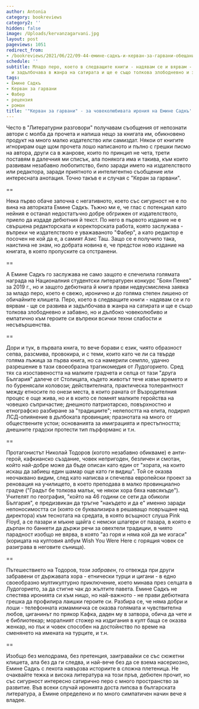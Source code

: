 ```yaml
---
author: Antonia
category: bookreviews
category2: ''
hidden: false
image: /Uploads/kervanzagarvani.jpg
layout: post
pageviews: 1051
redirect_from:
- /bookreviews/2021/06/22/09-44-емине-садкъ-и-керван-за-гарвани-обещание-за-свежо-и-иронично-перо.html
schedule: ''
subtitle: Младо перо, което в следващите книги - надявам се и вярвам - ще се развива
  и задълбочава в жанра на сатирата и ще е също толкова злободневно и забавно
tags:
- Емине Садкъ
- Керван за гарвани
- Фабер
- рецензия
- роман
title: '"Керван за гарвани" - за човеколюбивата ирония на Емине Садкъ'
---
```


Често в "Литературни разговори" получавам съобщения от непознати автори с молба да прочета и напиша нещо за книгата им, обикновено продукт на много малко издателство или самиздат. Някои от книгите игнорирам още щом прочета лошо написаното и пълно с грешки писмо на автора, други са в жанрове, които по принцип не чета, трети поставям в далечния ми списък, ала понякога има и такива, към които развивам незабавно любопитство, било заради името на издателството или редактора, заради приятното и интелигентно съобщение или интересната анотация. Точно такъв е и случая с "Керан за гарвани". 

\==

Нека първо обаче започна с негативното, което със сигурност не е по вина на авторката Емине Садкъ. Тъжно ми е, че глас с потенциал като нейния е останал недостатъчно добре обгрижен от издателството, приело да издаде дебютния й текст. По него в първото издание не е свършена редакторската и коректорската работа, която заслужава - въпреки че издателството е уважаваното "Фабер", а като редактор е посочен не кой да е, а самият Азис Таш. Защо се е получило така, наистина не знам, но добрата новина е, че предстои ново издание на книгата, в която пропуските са отстранени. 

\==

А Емине Садкъ го заслужава не само защото е спечелила голямата награда на Националния студентски литературен конкурс "Боян Пенев" за 2019 г., но и защото дебютната й книга прави недвусмислена заявка за младо перо, което е свежо, иронично и до голяма степен лишено от обичайните клишета. Перо, което в следващите книги - надявам се и го вярвам - ще се развива и задълбочава в жанра на сатирата и ще е също толкова злободневно и забавно, но и дълбоко човеколюбиво и емпатично към героите си въпреки всички техни слабости и несъвършенства.

\==

Дори и тук, в първата книга, то вече борави с език, чиято образност сепва, разсмива, провокира, и с теми, които като че ли са твърде голяма лъжица за първа книга, но са намерили семпло, удачно разрешение в тази своеобразна трагикомедия от Лудогорието. Сред тях са изоставеността на малките градчета и селца от тази "друга България" далече от Столицата, където животът тече извън времето и по буренясали коловози; действителната, практическа толерантност между етносите по онези места, в които раната от Възродителния процес е още жива, но и в които се помнят малките геройства на човешко съпричастие; днешното патриотарско, повърхностно и етнографско разбиране за "традициите"; нелепостта на елита, подирил ЛСД-опиянение в дълбоката провинция; празнотата на много от обществените устои; основанията за имиграцията и престъпността; днешните градски протести тип пърформанс и т.н.  

\==

Протагонистът Николай Тодоров (когото незабавно обикваме) е анти-герой, кафкианско създание, човек непригоден, безличен и смотан, който най-добре може да бъде описан като един от "хората, на които искаш да забиеш един шамар още като ги видиш". Той се оказва неочаквано видим, след като написва и спечелва европейски проект за реновация на училището, в което преподава в малко провинциално градче ("Градът бе толкова малък, че някои хора бяха навсякъде"). Учителят по география, "който на 46 години се сети да обиколи България", е предизвикан да тръгне "накъдето и да е" именно заради непоносимостта си (която се буквализира в решаващо повръщане над директора) към теснотата на средата, в която всъщност слуша Pink Floyd, а се пазари и мъкне щайга с немски шлагери от пазара, в която е дърпан по банкети да държи речи за овехтели традиции, в чиято парадност изобщо не вярва, в която "аз горя и няма кой да ме изгаси" (корицата на култовия албум Wish You Were Here с горящия човек се разиграва в неговите сънища).  

\==

Пътешествието на Тодоров, този *забравен*, го отвежда при други забравени от държавата хора - етнически турци и цигани - в едно своеобразно мултикултурно приключение, което минава през селцата в Лудогорието, за да стигне чак до жълтите павета. Емине Садкъ не спестява иронията си към нищо, но най-важното - не прави дебютната грешка да профилира лаишки героите си. Разбира се, че няма добри и лоши - телефонната измамничка се оказва голямата и чувствителна любов, циганинът по прякор Кафка, даден му в затвора, обича да чете и е библиотекар; моралният стожер на издигания в култ баща се оказва женкар, но пък и човек способен на достойнство по време на сменянето на имената на турците, и т.н.  

\==

Изобщо без мелодрама, без претенция, заигравайки се със сюжетни клишета, ала без да ги следва, и най-вече без да се взема насериозно, Емине Садкъ с лекота навързва историите в сложна плетеница. Не очаквайте тежка и висока литература на този пръв, дебютен прочит, но със сигурност интересно сатирично перо с много пространство за развитие. Във всеки случай иронията доста липсва в българската литература, а Емине определено и по много симпатичен начин вече я владее.